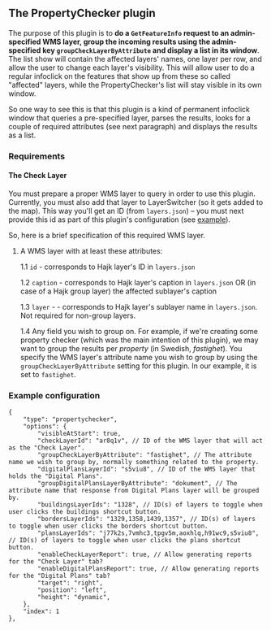 ## The PropertyChecker plugin

The purpose of this plugin is to **do a `GetFeatureInfo` request to an admin-specified WMS layer, group the incoming results using the admin-specified key `groupCheckLayerByAttribute` and display a list in its window**. The list show will contain the affected layers' names, one layer per row, and allow the user to change each layer's visibility. This will allow user to do a regular infoclick on the features that show up from these so called "affected" layers, while the PropertyChecker's list will stay visible in its own window.

So one way to see this is that this plugin is a kind of permanent infoclick window that queries a pre-specified layer, parses the results, looks for a couple of required attributes (see next paragraph) and displays the results as a list.

### Requirements

#### The Check Layer

You must prepare a proper WMS layer to query in order to use this plugin. Currently, you must also add that layer to LayerSwitcher (so it gets added to the map). This way you'll get an ID (from `layers.json`) – you must next provide this id as part of this plugin's configuration (see [example](#example-configuration)).

So, here is a brief specification of this required WMS layer.

1. A WMS layer with at least these attributes:

   1.1 `id` - corresponds to Hajk layer's ID in `layers.json`

   1.2 `caption` - corresponds to Hajk layer's caption in `layers.json` OR (in case of a Hajk group layer) the affected sublayer's caption

   1.3 `layer` - - corresponds to Hajk layer's sublayer name in `layers.json`. Not required for non-group layers.

   1.4 Any field you wish to group on. For example, if we're creating some property checker (which was the main intention of this plugin), we may want to group the results per _property_ (in Swedish, _fastighet_). You specify the WMS layer's attribute name you wish to group by using the `groupCheckLayerByAttribute` setting for this plugin. In our example, it is set to `fastighet`.

### Example configuration

```jsonc
{
    "type": "propertychecker",
    "options": {
        "visibleAtStart": true,
        "checkLayerId": "ar8q1v", // ID of the WMS layer that will act as the "Check Layer".
        "groupCheckLayerByAttribute": "fastighet", // The attribute name we wish to group by, normally something related to the property.
        "digitalPlansLayerId": "s5viu8", // ID of the WMS layer that holds the "Digital Plans".
        "groupDigitalPlansLayerByAttribute": "dokument", // The attribute name that response from Digital Plans layer will be grouped by.
        "buildingsLayerIds": "1328", // ID(s) of layers to toggle when user clicks the buildings shortcut button.
        "bordersLayerIds": "1329,1358,1439,1357", // ID(s) of layers to toggle when user clicks the borders shortcut button.
        "plansLayerIds": "j77k2s,7vmhc3,tpgv5m,aoxhlq,h91wc9,s5viu8", // ID(s) of layers to toggle when user clicks the plans shortcut button.
        "enableCheckLayerReport": true, // Allow generating reports for the "Check Layer" tab?
        "enableDigitalPlansReport": true, // Allow generating reports for the "Digital Plans" tab?
        "target": "right",
        "position": "left",
        "height": "dynamic",
    },
    "index": 1
},
```
